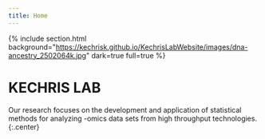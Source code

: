 ```yaml
---
title: Home
---
```



{%
  include section.html
  background="https://kechrisk.github.io/KechrisLabWebsite/images/dna-ancestry_2502064k.jpg"
  dark=true
  full=true
%}

# KECHRIS LAB

Our research focuses on the development and application of statistical methods for analyzing -omics data 
sets from high throughput technologies.
{:.center}
